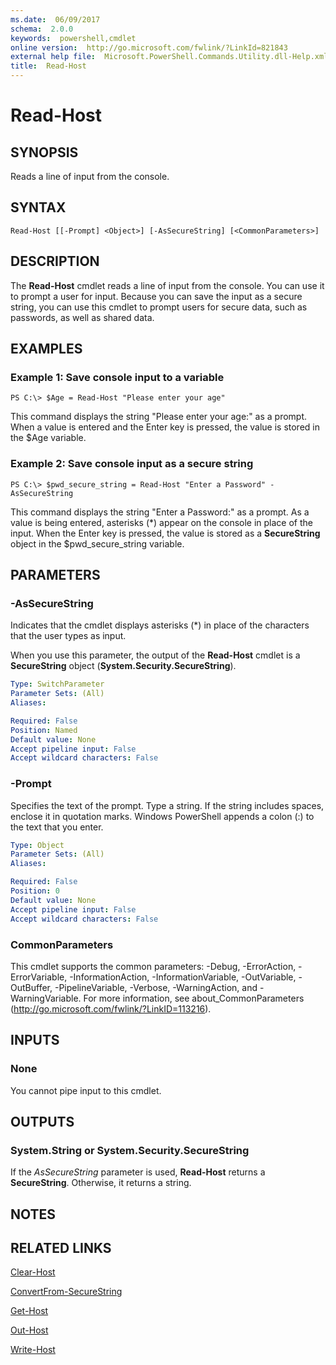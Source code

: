 ```yaml
---
ms.date:  06/09/2017
schema:  2.0.0
keywords:  powershell,cmdlet
online version:  http://go.microsoft.com/fwlink/?LinkId=821843
external help file:  Microsoft.PowerShell.Commands.Utility.dll-Help.xml
title:  Read-Host
---
```


# Read-Host

## SYNOPSIS
Reads a line of input from the console.

## SYNTAX

```
Read-Host [[-Prompt] <Object>] [-AsSecureString] [<CommonParameters>]
```

## DESCRIPTION
The **Read-Host** cmdlet reads a line of input from the console.
You can use it to prompt a user for input.
Because you can save the input as a secure string, you can use this cmdlet to prompt users for secure data, such as passwords, as well as shared data.

## EXAMPLES

### Example 1: Save console input to a variable
```
PS C:\> $Age = Read-Host "Please enter your age"
```

This command displays the string "Please enter your age:" as a prompt.
When a value is entered and the Enter key is pressed, the value is stored in the $Age variable.

### Example 2: Save console input as a secure string
```
PS C:\> $pwd_secure_string = Read-Host "Enter a Password" -AsSecureString
```

This command displays the string "Enter a Password:" as a prompt.
As a value is being entered, asterisks (*) appear on the console in place of the input.
When the Enter key is pressed, the value is stored as a **SecureString** object in the $pwd_secure_string variable.

## PARAMETERS

### -AsSecureString
Indicates that the cmdlet displays asterisks (*) in place of the characters that the user types as input.

When you use this parameter, the output of the **Read-Host** cmdlet is a **SecureString** object (**System.Security.SecureString**).

```yaml
Type: SwitchParameter
Parameter Sets: (All)
Aliases:

Required: False
Position: Named
Default value: None
Accept pipeline input: False
Accept wildcard characters: False
```

### -Prompt
Specifies the text of the prompt.
Type a string.
If the string includes spaces, enclose it in quotation marks.
Windows PowerShell appends a colon (:) to the text that you enter.

```yaml
Type: Object
Parameter Sets: (All)
Aliases:

Required: False
Position: 0
Default value: None
Accept pipeline input: False
Accept wildcard characters: False
```

### CommonParameters
This cmdlet supports the common parameters: -Debug, -ErrorAction, -ErrorVariable, -InformationAction, -InformationVariable, -OutVariable, -OutBuffer, -PipelineVariable, -Verbose, -WarningAction, and -WarningVariable. For more information, see about_CommonParameters (http://go.microsoft.com/fwlink/?LinkID=113216).

## INPUTS

### None
You cannot pipe input to this cmdlet.

## OUTPUTS

### System.String or System.Security.SecureString
If the *AsSecureString* parameter is used, **Read-Host** returns a **SecureString**.
Otherwise, it returns a string.

## NOTES

## RELATED LINKS

[Clear-Host](../Microsoft.PowerShell.Core/Functions/Clear-Host.md)

[ConvertFrom-SecureString](../Microsoft.PowerShell.Security/ConvertFrom-SecureString.md)

[Get-Host](Get-Host.md)

[Out-Host](../Microsoft.PowerShell.Core/Out-Host.md)

[Write-Host](Write-Host.md)